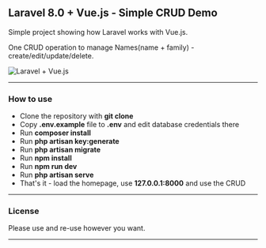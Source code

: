 ## Laravel 8.0 + Vue.js - Simple CRUD Demo

Simple project showing how Laravel works with Vue.js.

One CRUD operation to manage Names(name + family) - create/edit/update/delete.

![Laravel + Vue.js](https://i.ibb.co/58m4WSL/Screenshot-20200913-225217.png)

---

### How to use

- Clone the repository with __git clone__
- Copy __.env.example__ file to __.env__ and edit database credentials there
- Run __composer install__
- Run __php artisan key:generate__
- Run __php artisan migrate__
- Run __npm install__
- Run __npm run dev__
- Run __php artisan serve__
- That's it - load the homepage, use __127.0.0.1:8000__ and use the CRUD

---

### License

Please use and re-use however you want.

---
